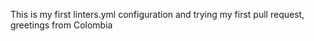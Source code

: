 This is my first linters.yml configuration and trying my first pull request, greetings from Colombia
